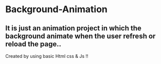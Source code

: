 # Background-Animation
## It is just an animation project in which the background animate when the user refresh or reload the page..
Created by using basic Html css & Js !!
